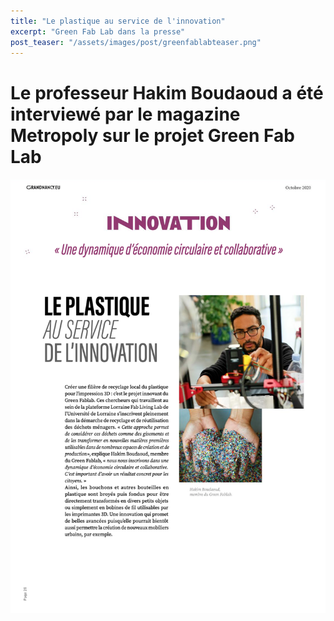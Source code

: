 ```yaml
---
title: "Le plastique au service de l'innovation"
excerpt: "Green Fab Lab dans la presse"
post_teaser: "/assets/images/post/greenfablabteaser.png"
---
```


# Le professeur Hakim Boudaoud a été interviewé par le magazine Metropoly sur le projet Green Fab Lab #


![Article](/assets/images/post/GreenFabLab.png)

